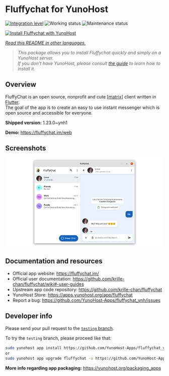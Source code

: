 <!--
N.B.: This README was automatically generated by <https://github.com/YunoHost/apps/tree/master/tools/readme_generator>
It shall NOT be edited by hand.
-->

# Fluffychat for YunoHost

[![Integration level](https://apps.yunohost.org/badge/integration/fluffychat)](https://ci-apps.yunohost.org/ci/apps/fluffychat/)
![Working status](https://apps.yunohost.org/badge/state/fluffychat)
![Maintenance status](https://apps.yunohost.org/badge/maintained/fluffychat)

[![Install Fluffychat with YunoHost](https://install-app.yunohost.org/install-with-yunohost.svg)](https://install-app.yunohost.org/?app=fluffychat)

*[Read this README in other languages.](./ALL_README.md)*

> *This package allows you to install Fluffychat quickly and simply on a YunoHost server.*  
> *If you don't have YunoHost, please consult [the guide](https://yunohost.org/install) to learn how to install it.*

## Overview

FluffyChat is an open source, nonprofit and cute [[matrix](https://matrix.org)] client written in [Flutter](https://flutter.dev).  
The goal of the app is to create an easy to use instant messenger which is open source and accessible for everyone.


**Shipped version:** 1.23.0~ynh1

**Demo:** <https://fluffychat.im/web>

## Screenshots

![Screenshot of Fluffychat](./doc/screenshots/screenshot.png)

## Documentation and resources

- Official app website: <https://fluffychat.im/>
- Official user documentation: <https://github.com/krille-chan/fluffychat/wiki#-user-guides>
- Upstream app code repository: <https://github.com/krille-chan/fluffychat>
- YunoHost Store: <https://apps.yunohost.org/app/fluffychat>
- Report a bug: <https://github.com/YunoHost-Apps/fluffychat_ynh/issues>

## Developer info

Please send your pull request to the [`testing` branch](https://github.com/YunoHost-Apps/fluffychat_ynh/tree/testing).

To try the `testing` branch, please proceed like that:

```bash
sudo yunohost app install https://github.com/YunoHost-Apps/fluffychat_ynh/tree/testing --debug
or
sudo yunohost app upgrade fluffychat -u https://github.com/YunoHost-Apps/fluffychat_ynh/tree/testing --debug
```

**More info regarding app packaging:** <https://yunohost.org/packaging_apps>
